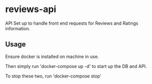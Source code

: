 # reviews-api
API Set up to handle front end requests for Reviews and Ratings information.

## Usage
Ensure docker is installed on machine in use.

Then simply run 'docker-compose up -d' to start up the DB and API.

To stop these two, run 'docker-compose stop'